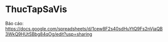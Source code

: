 # ThucTapSaVis
 Báo cáo: https://docs.google.com/spreadsheets/d/1cew8F2s40sdHuYtQ9Fs2nVjaQB3WkQ9HUtSBbg84qOg/edit?usp=sharing
